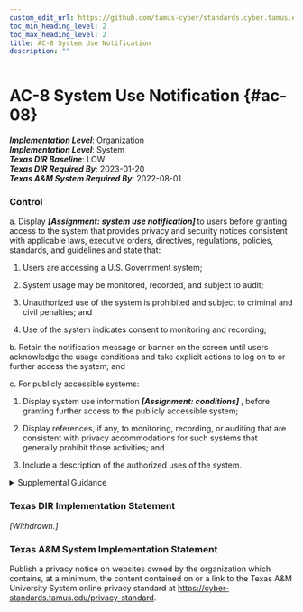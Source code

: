 ```yaml
---
custom_edit_url: https://github.com/tamus-cyber/standards.cyber.tamus.edu/tree/main/static/content/tamus.edu/TAMUS_profile.xml
toc_min_heading_level: 2
toc_max_heading_level: 2
title: AC-8 System Use Notification
description: ""
---
```


# AC-8 System Use Notification {#ac-08}

_**Implementation Level**_: Organization\
_**Implementation Level**_: System\
_**Texas DIR Baseline**_: LOW\
_**Texas DIR Required By**_: 2023-01-20\
_**Texas A&M System Required By**_: 2022-08-01

### Control

a. Display <strong>                     <em>[Assignment: system use notification]</em>                  </strong> to users before granting access to the system that provides privacy and security notices consistent with applicable laws, executive orders, directives, regulations, policies, standards, and guidelines and state that:

1. Users are accessing a U.S. Government system;

2. System usage may be monitored, recorded, and subject to audit;

3. Unauthorized use of the system is prohibited and subject to criminal and civil penalties; and

4. Use of the system indicates consent to monitoring and recording;

b. Retain the notification message or banner on the screen until users acknowledge the usage conditions and take explicit actions to log on to or further access the system; and

c. For publicly accessible systems:

1. Display system use information <strong>                        <em>[Assignment: conditions]</em>                     </strong> , before granting further access to the publicly accessible system;

2. Display references, if any, to monitoring, recording, or auditing that are consistent with privacy accommodations for such systems that generally prohibit those activities; and

3. Include a description of the authorized uses of the system.

<details>
  <summary>Supplemental Guidance</summary>

System use notifications can be implemented using messages or warning banners displayed before individuals log in to systems. System use notifications are used only for access via logon interfaces with human users. Notifications are not required when human interfaces do not exist. Based on an assessment of risk, organizations consider whether or not a secondary system use notification is needed to access applications or other system resources after the initial network logon. Organizations consider system use notification messages or banners displayed in multiple languages based on organizational needs and the demographics of system users. Organizations consult with the privacy office for input regarding privacy messaging and the Office of the General Counsel or organizational equivalent for legal review and approval of warning banner content.

</details>

### Texas DIR Implementation Statement

<prop xmlns="http://csrc.nist.gov/ns/oscal/1.0" name="status" value="withdrawn">
               <em>[Withdrawn.]</em>
            </prop>
         

### Texas A&M System Implementation Statement

Publish a privacy notice on websites owned by the organization which contains, at a minimum, the content contained on or a link to the Texas A&M University System online privacy standard at <a xmlns="http://csrc.nist.gov/ns/oscal/1.0" href="https://cyber-standards.tamus.edu/privacy-standard/">https://cyber-standards.tamus.edu/privacy-standard</a>.

